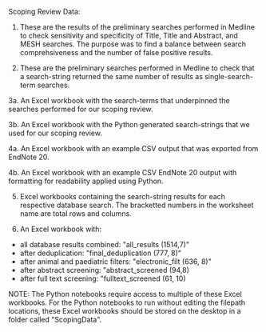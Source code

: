 Scoping Review Data:

1. These are the results of the preliminary searches performed in Medline to check sensitivity and specificity 
of Title, Title and Abstract, and MESH searches. The purpose was to find a balance between search comprehsiveness 
and the number of false positive results.

2. These are the preliminary searches performed in Medline to check that a search-string returned the same number 
of results as single-search-term searches.

3a. An Excel workbook with the search-terms that underpinned the searches performed for our scoping review.

3b. An Excel workbook with the Python generated search-strings that we used for our scoping review.

4a. An Excel workbook with an example CSV output that was exported from EndNote 20.

4b. An Excel workbook with an example CSV EndNote 20 output with formatting for readability applied using Python.

5. Excel workbooks containing the search-string results for each respective database search. 
The bracketted numbers in the worksheet name are total rows and columns.

6. An Excel workbook with:
 - all database results combined: "all_results (1514,7)"
 - after deduplication: "final_deduplication (777, 8)"
 - after animal and paediatric filters: "electronic_filt (636, 8)"
 - after abstract screening: "abstract_screened (94,8) 
 - after full text screening: "fulltext_screened (61, 10)

NOTE:
The Python notebooks require access to multiple of these Excel workbooks.  For the Python notebooks to run
without editing the filepath locations, these Excel workbooks should be stored on the desktop in a folder 
called "ScopingData". 

